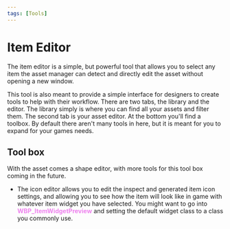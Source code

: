 ```yaml
---
tags: [Tools]
---
```

# Item Editor
The item editor is a simple, but powerful tool that allows you to select any item the asset manager can detect and directly edit the asset without opening a new window.

This tool is also meant to provide a simple interface for designers to create tools to help with their workflow. There are two tabs, the library and the editor. The library simply is where you can find all your assets and filter them. The second tab is your asset editor. At the bottom you'll find a toolbox. By default there aren't many tools in here, but it is meant for you to expand for your games needs.

## Tool box
With the asset comes a shape editor, with more tools for this tool box coming in the future.

- The icon editor allows you to edit the inspect and generated item icon settings, and allowing you to see how the item will look like in game with whatever item widget you have selected. You might want to go into <span style="color:violet">**WBP_ItemWidgetPreview**</span> and setting the default widget class to a class you commonly use.